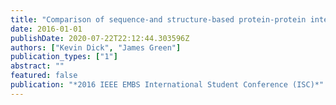 ```yaml
---
title: "Comparison of sequence-and structure-based protein-protein interaction sites"
date: 2016-01-01
publishDate: 2020-07-22T22:12:44.303596Z
authors: ["Kevin Dick", "James Green"]
publication_types: ["1"]
abstract: ""
featured: false
publication: "*2016 IEEE EMBS International Student Conference (ISC)*"
---
```


